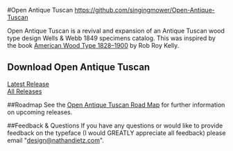 #Open Antique Tuscan
https://github.com/singingmower/Open-Antique-Tuscan

Open Antique Tuscan is a revival and expansion of an Antique Tuscan wood type design Wells & Webb 1849 specimens catalog. This was inspired by the book <a href="https://www.amazon.com/American-Wood-Type-1828-1900-Evolution/dp/0978588177">American Wood Type 1828–1900</a> by Rob Roy Kelly.

## Download Open Antique Tuscan
<a href="https://github.com/nathandietz/Open-Antique-Tuscan/releases/latest">Latest Release</a><br />
<a href="https://github.com/nathandietz/Open-Antique-Tuscan/releases/">All Releases</a><br />


##Roadmap
See the  <a href="https://github.com/nathandietz/Open-Antique-Tuscan/blob/master/ROADMAP.md">Open Antique Tuscan Road Map</a> for further information on upcoming releases.


##Feedback & Questions
If you have any questions or would like to provide feedback on the typeface (I would GREATLY appreciate all feedback) please email "design@nathandietz.com".
